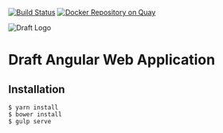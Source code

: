 [![Build Status](http://drone.draftapp.io/api/badges/draftappio/webapp/status.svg)](http://drone.draftapp.io/draftappio/webapp)
[![Docker Repository on Quay](https://quay.io/repository/draftappio/webapp/status?token=3c52d584-5fb2-4861-b7c6-8e371ffa6776 "Docker Repository on Quay")](https://quay.io/repository/draftappio/webapp)

![Draft Logo](https://github.com/draftappio/webapp/blob/develop/src/images/logo.png?raw=true)

# Draft Angular Web Application

## Installation

```
$ yarn install
$ bower install
$ gulp serve
```
